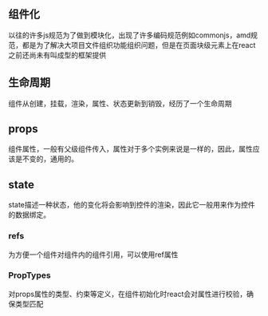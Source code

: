 ## 组件化

以往的许多js规范为了做到模块化，出现了许多编码规范例如commonjs，amd规范，都是为了解决大项目文件组织功能组织问题，但是在页面块级元素上在react之前还尚未有叫成型的框架提供

## 生命周期

组件从创建，挂载，渲染，属性、状态更新到销毁，经历了一个生命周期

## props

组件属性，一般有父级组件传入，属性对于多个实例来说是一样的，因此，属性应该是不变的，通用的。

## state

state描述一种状态，他的变化将会影响到控件的渲染，因此它一般用来作为控件的数据绑定。

### refs

为方便一个组件对组件内的组件引用，可以使用ref属性

### PropTypes

对props属性的类型、约束等定义，在组件初始化时react会对属性进行校验，确保类型匹配



